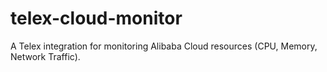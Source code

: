 # telex-cloud-monitor
A Telex integration for monitoring Alibaba Cloud resources (CPU, Memory, Network Traffic).
